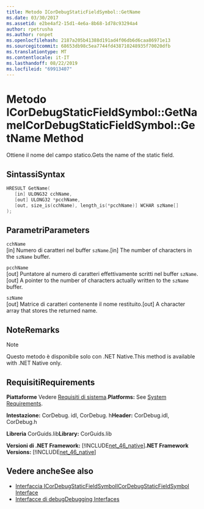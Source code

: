 ```yaml
---
title: Metodo ICorDebugStaticFieldSymbol::GetName
ms.date: 03/30/2017
ms.assetid: e2be4af2-15d1-4e6a-8b68-1d78c93294a4
author: rpetrusha
ms.author: ronpet
ms.openlocfilehash: 2187a205b41388d191ad4f06db6d6caa86971e13
ms.sourcegitcommit: 68653db98c5ea7744fd438710248935f70020dfb
ms.translationtype: MT
ms.contentlocale: it-IT
ms.lasthandoff: 08/22/2019
ms.locfileid: "69913407"
---
```

# <a name="icordebugstaticfieldsymbolgetname-method"></a><span data-ttu-id="37eea-102">Metodo ICorDebugStaticFieldSymbol::GetName</span><span class="sxs-lookup"><span data-stu-id="37eea-102">ICorDebugStaticFieldSymbol::GetName Method</span></span>
<span data-ttu-id="37eea-103">Ottiene il nome del campo statico.</span><span class="sxs-lookup"><span data-stu-id="37eea-103">Gets the name of the static field.</span></span>  
  
## <a name="syntax"></a><span data-ttu-id="37eea-104">Sintassi</span><span class="sxs-lookup"><span data-stu-id="37eea-104">Syntax</span></span>  
  
```cpp  
HRESULT GetName(  
   [in] ULONG32 cchName,   
   [out] ULONG32 *pcchName,   
   [out, size_is(cchName), length_is(*pcchName)] WCHAR szName[]  
);  
```  
  
## <a name="parameters"></a><span data-ttu-id="37eea-105">Parametri</span><span class="sxs-lookup"><span data-stu-id="37eea-105">Parameters</span></span>  
 `cchName`  
 <span data-ttu-id="37eea-106">[in] Numero di caratteri nel buffer `szName`.</span><span class="sxs-lookup"><span data-stu-id="37eea-106">[in] The number of characters in the `szName` buffer.</span></span>  
  
 `pcchName`  
 <span data-ttu-id="37eea-107">[out] Puntatore al numero di caratteri effettivamente scritti nel buffer `szName`.</span><span class="sxs-lookup"><span data-stu-id="37eea-107">[out] A pointer to the number of characters actually written to the `szName` buffer.</span></span>  
  
 `szName`  
 <span data-ttu-id="37eea-108">[out] Matrice di caratteri contenente il nome restituito.</span><span class="sxs-lookup"><span data-stu-id="37eea-108">[out] A character array that stores the returned name.</span></span>  
  
## <a name="remarks"></a><span data-ttu-id="37eea-109">Note</span><span class="sxs-lookup"><span data-stu-id="37eea-109">Remarks</span></span>  
  
> [!NOTE]
> <span data-ttu-id="37eea-110">Questo metodo è disponibile solo con .NET Native.</span><span class="sxs-lookup"><span data-stu-id="37eea-110">This method is available with .NET Native only.</span></span>  
  
## <a name="requirements"></a><span data-ttu-id="37eea-111">Requisiti</span><span class="sxs-lookup"><span data-stu-id="37eea-111">Requirements</span></span>  
 <span data-ttu-id="37eea-112">**Piattaforme** Vedere [Requisiti di sistema](../../../../docs/framework/get-started/system-requirements.md).</span><span class="sxs-lookup"><span data-stu-id="37eea-112">**Platforms:** See [System Requirements](../../../../docs/framework/get-started/system-requirements.md).</span></span>  
  
 <span data-ttu-id="37eea-113">**Intestazione:** CorDebug. idl, CorDebug. h</span><span class="sxs-lookup"><span data-stu-id="37eea-113">**Header:** CorDebug.idl, CorDebug.h</span></span>  
  
 <span data-ttu-id="37eea-114">**Libreria** CorGuids.lib</span><span class="sxs-lookup"><span data-stu-id="37eea-114">**Library:** CorGuids.lib</span></span>  
  
 <span data-ttu-id="37eea-115">**Versioni di .NET Framework:** [!INCLUDE[net_46_native](../../../../includes/net-46-native-md.md)]</span><span class="sxs-lookup"><span data-stu-id="37eea-115">**.NET Framework Versions:** [!INCLUDE[net_46_native](../../../../includes/net-46-native-md.md)]</span></span>  
  
## <a name="see-also"></a><span data-ttu-id="37eea-116">Vedere anche</span><span class="sxs-lookup"><span data-stu-id="37eea-116">See also</span></span>

- [<span data-ttu-id="37eea-117">Interfaccia ICorDebugStaticFieldSymbol</span><span class="sxs-lookup"><span data-stu-id="37eea-117">ICorDebugStaticFieldSymbol Interface</span></span>](../../../../docs/framework/unmanaged-api/debugging/icordebugstaticfieldsymbol-interface.md)
- [<span data-ttu-id="37eea-118">Interfacce di debug</span><span class="sxs-lookup"><span data-stu-id="37eea-118">Debugging Interfaces</span></span>](../../../../docs/framework/unmanaged-api/debugging/debugging-interfaces.md)
